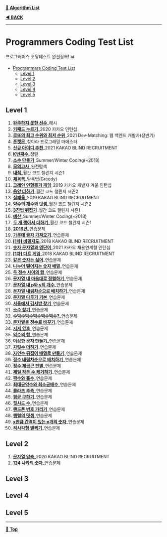 [:file_folder: **Algorithm List**](https://github.com/dlalstj0213/Study.Algorithm_Java)

[:arrow_backward: **BACK**](../)

---

# Programmers Coding Test List

프로그래머스 코딩테스트 완전정복! 📊
- [Programmers Coding Test List](#programmers-coding-test-list)
  - [Level 1](#level-1)
  - [Level 2](#level-2)
  - [Level 3](#level-3)
  - [Level 4](#level-4)
  - [Level 5](#level-5)

## Level 1

1. [**완주하지 못한 선수**](./level1/solution01)_해시
2. [**키패드 누르기**](./level1/solution02)_2020 카카오 인턴십
3. [**로또의 최고 순위와 최저 순위**](./level1/solution03)_2021 Dev-Matching: 웹 백엔드 개발자(상반기)
4. [**폰켓몬**](./level1/solution04)_찾아라 프로그래밍 마에스터
5. [**신규 아이디 추천**](./level1/solution05)_2021 KAKAO BLIND RECRUITMENT
6. [**K번째수**](./level1/solution06)_정렬
7. [**소수 만들기**](./level1/solution07)_Summer/Winter Coding(~2018)
8. [**모의고사**](./level1/solution08)_완전탐색
9. [**내적**](./level1/solution09)_월간 코드 챌린지 시즌1
10. [**체육복**](./level1/solution10)_탐욕법(Greedy)
11. [**크레인 인형뽑기 게임**](./level1/solution11)_2019 카카오 개발자 겨울 인턴십
12. [**음양 더하기**](./level1/solution12)_월간 코드 챌린지 시즌2
13. [**실패율**](./level1/solution13)_2019 KAKAO BLIND RECRUITMENT
14. [**약수의 개수와 덧셈**](./level1/solution14)_월간 코드 챌린지 시즌2
15. [**3진법 뒤집기**](./level1/solution15)_월간 코드 챌린지 시즌1
16. [**예산**](./level1/solution16)_Summer/Winter Coding(~2018)
17. [**두 개 뽑아서 더하기**](./level1/solution17)_월간 코드 챌린지 시즌1
18. [**2016년**](./level1/solution18)_연습문제
19. [**가운데 글자 가져오기**](./level1/solution19)_연습문제
20. [**[1차] 비밀지도**](./level1/solution20)_2018 KAKAO BLIND RECRUITMENT
21. [**숫자 문자열과 영단어**](./level1/solution21)_2021 카카오 채용연계형 인턴십
22. [**[1차] 다트 게임**](./level1/solution22)_2018 KAKAO BLIND RECRUITMENT
23. [**같은 숫자는 싫어**](./level1/solution23)_연습문제
24. [**나누어 떨어지는 숫자 배열**](./level1/solution24)_연습문제
25. [**두 정수 사이의 합**](./level1/solution25)_연습문제
26. [**문자열 내 마음대로 정렬하기**](./level1/solution26)_연습문제
27. [**문자열 내 p와 y의 개수**](./level1/solution27)_연습문제
28. [**문자열 내림차순으로 배치하기**](./level1/solution28)_연습문제
29. [**문자열 다루기 기본**](./level1/solution29)_연습문제
30. [**서울에서 김서방 찾기**](./level1/solution30)_연습문제
31. [**소수 찾기**](./level1/solution31)_연습문제
32. [**수박수박수박수박수박수?**](./level1/solution32)_연습문제
33. [**문자열을 정수로 바꾸기**](./level1/solution33)_연습문제
34. [**시저 암호**](./level1/solution34)_연습문제
35. [**약수의 합**](./level1/solution35)_연습문제
36. [**이상한 문자 만들기**](./level1/solution36)_연습문제
37. [**자릿수 더하기**](./level1/solution37)_연습문제
38. [**자연수 뒤집어 배열로 만들기**](./level1/solution38)_연습문제
39. [**정수 내림차순으로 배치하기**](./level1/solution39)_연습문제
40. [**정수 제곱근 판별**](./level1/solution40)_연습문제
41. [**제일 작은 수 제거하기**](./level1/solution41)_연습문제
42. [**짝수와 홀수**](./level1/solution42)_연습문제
43. [**최대공약수와 최소공배수**](./level1/solution43)_연습문제
44. [**콜라츠 추측**](./level1/solution44)_연습문제
45. [**평균 구하기**](./level1/solution45)_연습문제
46. [**힛샤드 수**](./level1/solution46)_연습문제
47. [**핸드폰 번호 가리기**](./level1/solution47)_연습문제
48. [**행렬의 덧셈**](./level1/solution48)_연습문제
49. [**x만큼 간격이 있는 n개의 숫자**](./level1/solution49)_연습문제
50. [**직사각형 별찍기**](./level1/solution50)_연습문제

## Level 2

1. [**문자열 압축**](./level2/solution01)_2020 KAKAO BLIND RECRUITMENT
2. [**124 나라의 숫자**](./level2/solution02)_연습문제

## Level 3

## Level 4

## Level 5

---

[:arrow_up_small: **Top**](#)